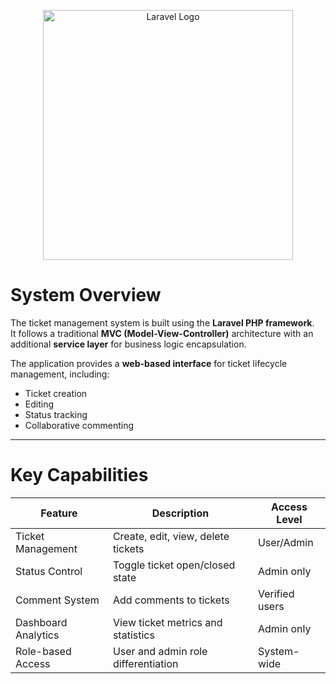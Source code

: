 <p align="center"><a href="https://laravel.com" target="_blank"><img src="https://raw.githubusercontent.com/laravel/art/master/logo-lockup/5%20SVG/2%20CMYK/1%20Full%20Color/laravel-logolockup-cmyk-red.svg" width="400" alt="Laravel Logo"></a></p>


# System Overview

The ticket management system is built using the **Laravel PHP framework**.  
It follows a traditional **MVC (Model-View-Controller)** architecture with an additional **service layer** for business logic encapsulation.  

The application provides a **web-based interface** for ticket lifecycle management, including:  
- Ticket creation  
- Editing  
- Status tracking  
- Collaborative commenting  

---

# Key Capabilities

| Feature             | Description                          | Access Level   |
|---------------------|--------------------------------------|----------------|
| Ticket Management   | Create, edit, view, delete tickets   | User/Admin     |
| Status Control      | Toggle ticket open/closed state      | Admin only     |
| Comment System      | Add comments to tickets              | Verified users |
| Dashboard Analytics | View ticket metrics and statistics   | Admin only     |
| Role-based Access   | User and admin role differentiation  | System-wide    |
